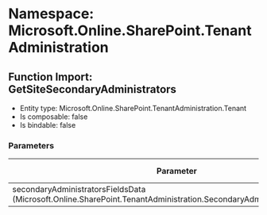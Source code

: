 # Namespace: Microsoft.Online.SharePoint.TenantAdministration

## Function Import: GetSiteSecondaryAdministrators

- Entity type: Microsoft.Online.SharePoint.TenantAdministration.Tenant
- Is composable: false
- Is bindable: false

### Parameters

Parameter | SPO | SP 2019 | SP 2016 | SP 2013
----------|:---:|:-------:|:-------:|:-------:
secondaryAdministratorsFieldsData (Microsoft.Online.SharePoint.TenantAdministration.SecondaryAdministratorsFieldsData) | ✅ | ❌ | ❌ | ❌